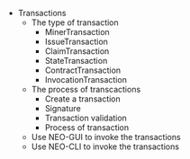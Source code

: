- Transactions
	- The type of transaction 
		-  MinerTransaction
		-  IssueTransaction
		-  ClaimTransaction
		-  StateTransaction
		-  ContractTransaction
		-  InvocationTransaction
	- The process of transcactions
		- Create a transaction
		- Signature
		- Transaction validation
		- Process of transaction
	- Use NEO-GUI to invoke the transactions
	- Use NEO-CLI to invoke the transactions
